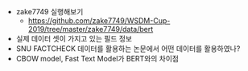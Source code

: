  * zake7749 실행해보기
   - https://github.com/zake7749/WSDM-Cup-2019/tree/master/zake7749/data/bert
 * 실제 데이터 셋이 가지고 있는 필드 정보
 * SNU FACTCHECK 데이터를 활용하는 논문에서 어떤 데이터를 활용하였나?
 * CBOW model, Fast Text Model가 BERT와의 차이점
